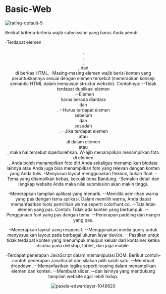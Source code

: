 # Basic-Web
![rating-default-5](https://github.com/Wynterwine/Basic-Web/assets/125936700/1646ebc9-33ec-4a8f-890f-c7db5fca14ae)

Berikut kriteria-kriteria wajib submission yang harus Anda penuhi.

-Terdapat elemen <header>, <footer>, <main>, <article>, dan <aside> di berkas HTML.
-Masing-masing elemen wajib berisi konten yang peruntukkannya sesuai dengan elemen tersebut (menerapkan konsep semantic HTML dalam menyusun struktur website).
Contohnya:
--Tidak terdapat duplikasi elemen <main>.
--Elemen <main> harus berada diantara <header> dan <footer>.
--Harus terdapat elemen <header> sebelum <main> dan <footer> sesudah <main>.
--Jika terdapat elemen <header> atau <footer> di dalam elemen <article> atau <aside>, maka hal tersebut diperbolehkan.
W-ajib menampilkan menampilkan foto di elemen <aside>. Anda boleh menampilkan foto diri Anda sekaligus menampilkan biodata lainnya atau Anda juga bisa menampilkan foto yang relevan dengan konten yang Anda tulis.
-Menyusun layout menggunakan flexbox, bukan float.
-Tema yang ditampilkan bebas, kecuali tema Bandung.
-Semakin detail dan lengkap website Anda maka nilai submission akan makin tinggi.

-Menerapkan tampilan aplikasi yang menarik.
--Memiliki pemilihan warna yang pas dengan tema aplikasi. Dalam memilih warna, Anda dapat memanfaatkan tools pemilihan warna seperti colorhunt.co.
--Tata letak elemen yang pas.
Contoh: Tidak ada konten yang bertumpuk.
--Penggunaan font yang pas dengan tema.
--Penerapan padding dan margin yang pas.

-Menerapkan layout yang responsif.
--Menggunakan media query untuk menyesuaikan layout pada berbagai ukuran layar device.
--Pastikan untuk tidak terdapat konten yang menumpuk maupun keluar dari kontainer ketika dicoba pada dekstop, tablet, dan juga mobile.

-Terdapat penerapan JavaScript dalam memanipulasi DOM. Berikut contoh-contoh penerapan JavaScript dan silakan pilih salah satu.
--Membuat dropdown.
--Memanfaatkan logika seperti looping dalam menampilkan elemen dan konten.
--Membuat slider.
--dan lainnya yang mendukung tampilan website agar lebih hidup.

![pexels-edwardeyer-1049620](https://github.com/Wynterwine/Basic-Web/assets/125936700/124d2f56-3d4e-4f92-a039-d102332e007f)

